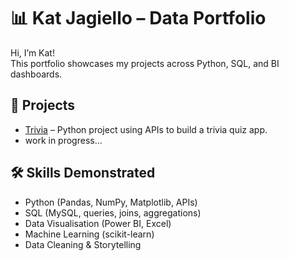 # 📊 Kat Jagiello – Data Portfolio

Hi, I’m Kat!  
This portfolio showcases my projects across Python, SQL, and BI dashboards.  

## 🚀 Projects

- [Trivia](../4_APIs/Trivia) – Python project using APIs to build a trivia quiz app. 
- work in progress...


## 🛠️ Skills Demonstrated
- Python (Pandas, NumPy, Matplotlib, APIs)
- SQL (MySQL, queries, joins, aggregations)
- Data Visualisation (Power BI, Excel)
- Machine Learning (scikit-learn)
- Data Cleaning & Storytelling
